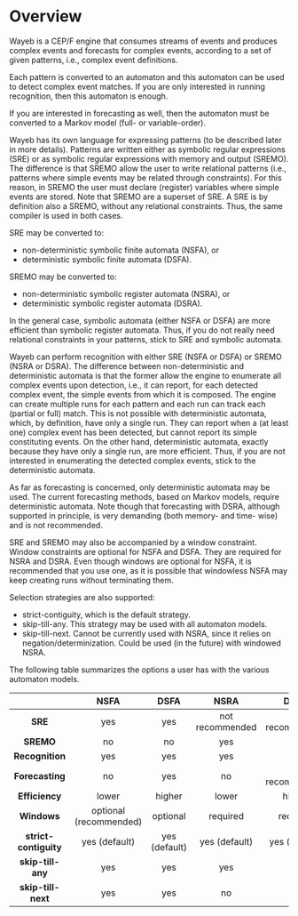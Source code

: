 # Overview

Wayeb is a CEP/F engine that consumes streams of events 
and produces complex events and forecasts for complex events,
according to a set of given patterns, i.e., complex event definitions.

Each pattern is converted to an automaton and this automaton can be used to detect complex event matches.
If you are only interested in running recognition, 
then this automaton is enough.

If you are interested in forecasting as well, 
then the automaton must be converted to a Markov model (full- or variable-order).

Wayeb has its own language for expressing patterns
(to be described later in more details).
Patterns are written either as symbolic regular expressions (SRE) 
or as symbolic regular expressions with memory and output (SREMO). 
The difference is that SREMO allow the user to write relational patterns
(i.e., patterns where simple events may be related through constraints).
For this reason,
in SREMO the user must declare (register) variables where simple events are stored.
Note that SREMO are a superset of SRE.
A SRE is by definition also a SREMO,
without any relational constraints.
Thus, the same compiler is used in both cases.

SRE may be converted to:
* non-deterministic symbolic finite automata (NSFA), or
* deterministic symbolic finite automata (DSFA).

SREMO may be converted to:
* non-deterministic symbolic register automata (NSRA), or
* deterministic symbolic register automata (DSRA).

In the general case,
symbolic automata (either NSFA or DSFA) are more efficient than symbolic register automata.
Thus, if you do not really need relational constraints in your patterns,
stick to SRE and symbolic automata.

Wayeb can perform recognition with either SRE (NSFA or DSFA) or SREMO (NSRA or DSRA).
The difference between non-deterministic and deterministic automata is that the former allow the engine 
to enumerate all complex events upon detection,
i.e., it can report, for each detected complex event, the simple events from which it is composed.
The engine can create multiple runs for each pattern and each run can track each (partial or full) match.
This is not possible with deterministic automata,
which, by definition, have only a single run.
They can report when a (at least one) complex event has been detected,
but cannot report its simple constituting events.
On the other hand,
deterministic automata,
exactly because they have only a single run,
are more efficient.
Thus, if you are not interested in enumerating the detected complex events,
stick to the deterministic automata.

As far as forecasting is concerned,
only deterministic automata may be used.
The current forecasting methods,
based on Markov models,
require deterministic automata.
Note though that forecasting with DSRA,
although supported in principle,
is very demanding (both memory- and time- wise) and is not recommended.

SRE and SREMO may also be accompanied by a window constraint.
Window constraints are optional for NSFA and DSFA.
They are required for NSRA and DSRA.
Even though windows are optional for NSFA,
it is recommended that you use one,
as it is possible that windowless NSFA may keep creating runs without terminating them.

Selection strategies are also supported:
* strict-contiguity, which is the default strategy.
* skip-till-any. This strategy may be used with all automaton models.
* skip-till-next. Cannot be currently used with NSRA, since it relies on negation/determinization. Could be used (in the future) with windowed NSRA. 

The following table summarizes the options a user has with the various automaton models.


|                                                                                                                                                                            |          NSFA          |     DSFA      |      NSRA       |      DSRA       |
|:--------------------------------------------------------------------------------------------------------------------------------------------------------------------------:|:----------------------:|:-------------:|:---------------:|:---------------:|
|                                                                            <strong>SRE</strong>                                                                            |          yes           |      yes      | not recommended | not recommended |
|                                                                           <strong>SREMO</strong>                                                                           |           no           |      no       |       yes       |       yes       |
|                                                                        <strong>Recognition</strong>                                                                        |          yes           |      yes      |       yes       |       yes       |
|                                                                        <strong>Forecasting</strong>                                                                        |           no           |      yes      |       no        | not recommended |
|                                                                        <strong>Efficiency</strong>                                                                         |         lower          |    higher     |      lower      |     higher      |
|                                                                          <strong>Windows</strong>                                                                          | optional (recommended) |   optional    |    required     |    required     |
|                                                                     <strong>strict-contiguity</strong>                                                                     |     yes (default)      | yes (default) |  yes (default)  |  yes (default)  |
|                                                                       <strong>skip-till-any</strong>                                                                       |          yes           |      yes      |       yes       |       yes       |
|                                                                      <strong>skip-till-next</strong>                                                                       |          yes           |      yes      |       no        |       yes       |

 

